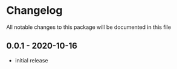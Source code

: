 # Changelog

All notable changes to this package will be documented in this file

## 0.0.1 - 2020-10-16

- initial release
